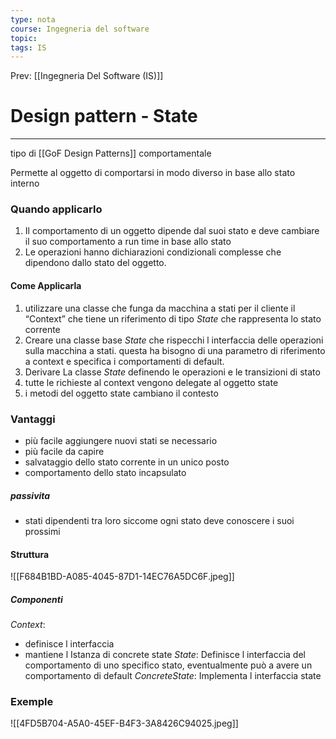 ```yaml
---
type: nota
course: Ingegneria del software
topic: 
tags: IS
---
```


Prev: [[Ingegneria Del Software (IS)]]

# Design pattern - State
---

tipo di [[GoF Design Patterns]] comportamentale

Permette al oggetto di comportarsi in modo diverso in base allo stato interno 


### Quando applicarlo
1. Il comportamento di un oggetto dipende dal suoi stato e deve cambiare il suo comportamento a run time in base allo stato 
2. Le operazioni hanno dichiarazioni condizionali complesse che dipendono dallo stato del oggetto. 
#### Come Applicarla
1. utilizzare una classe che funga da macchina a stati per il cliente il “Context” che tiene un riferimento di tipo _State_ che rappresenta lo stato corrente
2. Creare una classe base _State_ che rispecchi l interfaccia delle operazioni sulla macchina a stati. questa ha bisogno di una parametro di riferimento a context e specifica i comportamenti di default.
3. Derivare La classe _State_ definendo le operazioni e le transizioni di stato 
4. tutte le richieste al context vengono delegate al oggetto state
5. i metodi del oggetto state cambiano il contesto

### Vantaggi
- più facile aggiungere nuovi stati se necessario
- più facile da capire
- salvataggio dello stato corrente in un unico posto
- comportamento dello stato incapsulato
##### passivita
- stati dipendenti tra loro siccome ogni stato deve conoscere i suoi prossimi 	

#### Struttura
![[F684B1BD-A085-4045-87D1-14EC76A5DC6F.jpeg]]
##### Componenti
_Context_: 
- definisce l interfaccia
- mantiene l Istanza di concrete state
_State_:  Definisce l interfaccia del comportamento di uno specifico stato, eventualmente può a avere un comportamento di default
_ConcreteState_: Implementa l interfaccia state


### Exemple 
![[4FD5B704-A5A0-45EF-B4F3-3A8426C94025.jpeg]]

 